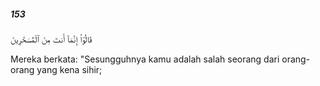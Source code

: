 ##### 153

<span class="ayah">قَالُوٓا۟ إِنَّمَآ أَنتَ مِنَ ٱلْمُسَحَّرِينَ</span>

<span class="ayah_translation">Mereka berkata: "Sesungguhnya kamu adalah salah seorang dari orang-orang yang kena sihir;</span>
